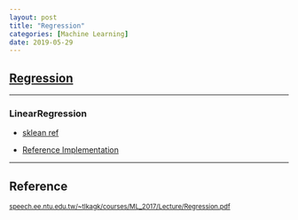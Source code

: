 ```yaml
---
layout: post
title: "Regression"
categories: [Machine Learning]
date: 2019-05-29
---
```


## [Regression](/assets/Regression.pdf)

---

<h3>LinearRegression</h3>

- [sklean ref](https://scikit-learn.org/stable/modules/linear_model.html#ordinary-least-squares)

- [Reference Implementation](http://localhost:8888/notebooks/LR.ipynb)  






---
<h2>Reference</h2>

<small>[speech.ee.ntu.edu.tw/~tlkagk/courses/ML_2017/Lecture/Regression.pdf](http://speech.ee.ntu.edu.tw/~tlkagk/courses/ML_2017/Lecture/Regression.pdf)</small>

